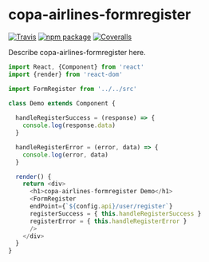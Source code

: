 # copa-airlines-formregister

[![Travis][build-badge]][build]
[![npm package][npm-badge]][npm]
[![Coveralls][coveralls-badge]][coveralls]

Describe copa-airlines-formregister here.

[build-badge]: https://img.shields.io/travis/user/repo/master.png?style=flat-square
[build]: https://travis-ci.org/user/repo

[npm-badge]: https://img.shields.io/npm/v/npm-package.png?style=flat-square
[npm]: https://www.npmjs.org/package/npm-package

[coveralls-badge]: https://img.shields.io/coveralls/user/repo/master.png?style=flat-square
[coveralls]: https://coveralls.io/github/user/repo

```js
import React, {Component} from 'react'
import {render} from 'react-dom'

import FormRegister from '../../src'

class Demo extends Component {
  
  handleRegisterSuccess = (response) => {
    console.log(response.data)
  }

  handleRegisterError = (error, data) => {
    console.log(error, data)
  }

  render() {
    return <div>
      <h1>copa-airlines-formregister Demo</h1>
      <FormRegister 
      endPoint={`${config.api}/user/register`}
      registerSuccess = { this.handleRegisterSuccess }
      registerError = { this.handleRegisterError }
      />
    </div>
  }
}
```